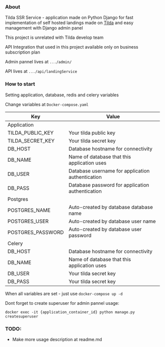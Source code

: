 ### About

Tilda SSR Service - application made on Python Django for fast implementation
of self hosted landings made on [Tilda](https://tilda.cc/) and easy management with
Django admin panel

This project is unrelated with Tilda develop team

API Integration that used in this project available only on business subscription plan

Admin pannel lives at `.../admin/`

API lives at `.../api/landingService`

### How to start

Setting application, database, redis and celery variables

Change variables at `Docker-compose.yaml`

| Key                | Value                                              |
| ------------------ | -------------------------------------------------- |
|Application                                                              |
| TILDA_PUBLIC_KEY   | Your tilda public key                              |
| TILDA_SECRET_KEY   | Your tilda secret key                              |
| DB_HOST            | Database hostname for connectivity                 |
| DB_NAME            | Name of database that this application uses        |
| DB_USER            | Database username for application authentication   |
| DB_PASS            | Database password for application authentication   |
|Postgres                                                                 |
| POSTGRES_NAME      | Auto-created by database database name             |
| POSTGRES_USER      | Auto-created by database user name                 |
| POSTGRES_PASSWORD  | Auto-created by database user password             |
|Celery                                                                   | 
| DB_HOST            | Database hostname for connectivity                 |
| DB_NAME            | Name of database that this application uses        |
| DB_USER            | Your tilda secret key                              |
| DB_PASS            | Your tilda secret key                              |

When all variables are set - just use `docker-compose up -d`

Dont forget to create superuser for admin pannel usage:

`docker exec -it {application_container_id} python manage.py createsuperuser`

### TODO:
- Make more usage description at readme.md






